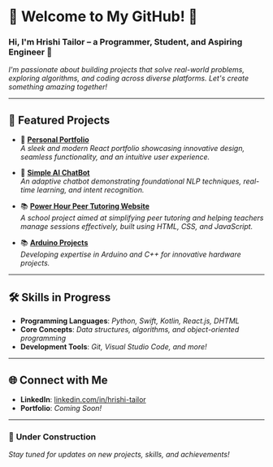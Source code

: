 # 🌟 **Welcome to My GitHub!** 🌟  
### Hi, I'm **Hrishi Tailor** – a **Programmer**, **Student**, and **Aspiring Engineer** 🚀  

*I'm passionate about building projects that solve real-world problems, exploring algorithms, and coding across diverse platforms. Let's create something amazing together!*  

---

## 🎯 **Featured Projects**  

- 📄 **[Personal Portfolio](https://github.com/hrishi-tailor/Portfolio.git)**  
  *A sleek and modern React portfolio showcasing innovative design, seamless functionality, and an intuitive user experience.* 

- 🤖 **[Simple AI ChatBot](https://github.com/hrishi-tailor/Simple-AI-ChatBot)**  
  *An adaptive chatbot demonstrating foundational NLP techniques, real-time learning, and intent recognition.*  

- 📚 **[Power Hour Peer Tutoring Website](https://github.com/hrishi-tailor/Power-Hour-Peer-Tutoring)**  
  *A school project aimed at simplifying peer tutoring and helping teachers manage sessions effectively, built using HTML, CSS, and JavaScript.*  

- 📚 **[Arduino Projects]([https://github.com/hrishi-tailor/Arduino-Projects](https://github.com/hrishi-tailor/Arduino-Projects))**  
  *Developing expertise in Arduino and C++ for innovative hardware projects.* 
---

## 🛠️ **Skills in Progress**  

- **Programming Languages**: *Python, Swift, Kotlin, React.js, DHTML*  
- **Core Concepts**: *Data structures, algorithms, and object-oriented programming*  
- **Development Tools**: *Git, Visual Studio Code, and more!*  

---

## 🌐 **Connect with Me**  

- **LinkedIn**: [linkedin.com/in/hrishi-tailor](https://www.linkedin.com/in/hrishi-tailor-990696224/)  
- **Portfolio**: *Coming Soon!*  

---

### 🚧 **Under Construction**  
*Stay tuned for updates on new projects, skills, and achievements!*  
